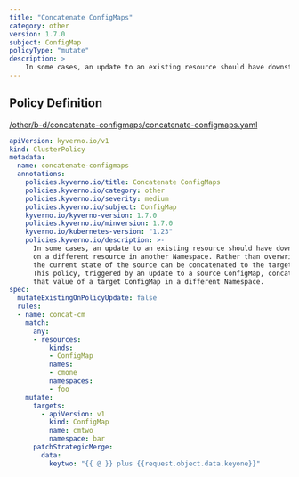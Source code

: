 ```yaml
---
title: "Concatenate ConfigMaps"
category: other
version: 1.7.0
subject: ConfigMap
policyType: "mutate"
description: >
    In some cases, an update to an existing resource should have downstream effects on a different resource in another Namespace. Rather than overwriting the target, the current state of the source can be concatenated to the target. This policy, triggered by an update to a source ConfigMap, concatenates that value of a target ConfigMap in a different Namespace.
---
```


## Policy Definition
<a href="https://github.com/kyverno/policies/raw/main//other/b-d/concatenate-configmaps/concatenate-configmaps.yaml" target="-blank">/other/b-d/concatenate-configmaps/concatenate-configmaps.yaml</a>

```yaml
apiVersion: kyverno.io/v1
kind: ClusterPolicy
metadata:
  name: concatenate-configmaps
  annotations:
    policies.kyverno.io/title: Concatenate ConfigMaps
    policies.kyverno.io/category: other
    policies.kyverno.io/severity: medium
    policies.kyverno.io/subject: ConfigMap
    kyverno.io/kyverno-version: 1.7.0
    policies.kyverno.io/minversion: 1.7.0
    kyverno.io/kubernetes-version: "1.23"
    policies.kyverno.io/description: >-
      In some cases, an update to an existing resource should have downstream effects
      on a different resource in another Namespace. Rather than overwriting the target,
      the current state of the source can be concatenated to the target.
      This policy, triggered by an update to a source ConfigMap, concatenates
      that value of a target ConfigMap in a different Namespace.
spec:
  mutateExistingOnPolicyUpdate: false
  rules:
  - name: concat-cm
    match:
      any:
      - resources:
          kinds:
          - ConfigMap
          names:
          - cmone
          namespaces:
          - foo
    mutate:
      targets:
        - apiVersion: v1
          kind: ConfigMap
          name: cmtwo
          namespace: bar
      patchStrategicMerge:
        data:
          keytwo: "{{ @ }} plus {{request.object.data.keyone}}"

```
